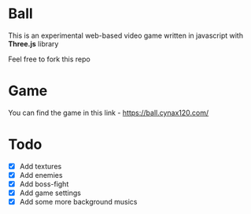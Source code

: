 # Ball

This is an experimental web-based video game written in javascript with <b>Three.js</b> library

Feel free to fork this repo

# Game
You can find the game in this link - <a href="https://ball.cynax120.com/">https://ball.cynax120.com/</a>

# Todo
- [x] Add textures
- [x] Add enemies
- [x] Add boss-fight
- [x] Add game settings
- [x] Add some more background musics 
